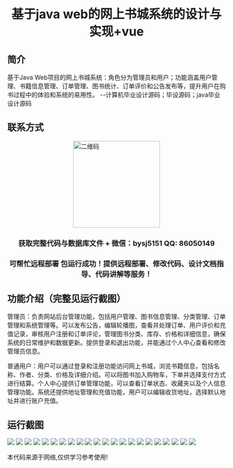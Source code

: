 <p><h1 align="center">基于java web的网上书城系统的设计与实现+vue</h1></p>

## 简介
基于Java Web项目的网上书城系统：角色分为管理员和用户；功能涵盖用户管理、书籍信息管理、订单管理、图书统计、订单评价和公告发布等，提升用户在购书过程中的体验和系统的易用性。    --计算机毕业设计源码；毕设源码；java毕业设计源码


## 联系方式
<img src="https://bs-1329754181.cos.ap-shanghai.myqcloud.com/wx.jpg" alt="二维码" style="display: block; margin: 0 auto;" width="200px">
<p><h3 align="center">获取完整代码与数据库文件 + 微信：bysj5151 QQ: 86050149</h3></p>
<p><h3 align="center">可帮忙远程部署 包运行成功！提供远程部署、修改代码、设计文档指导、代码讲解等服务！</h3></p>

## 功能介绍（完整见运行截图）
管理员：负责网站后台管理功能，包括用户管理、图书信息管理、分类管理、订单管理和系统管理等。可以发布公告，编辑轮播图，查看并处理订单、用户评价和充值记录，审核用户注册和订单评论，管理图书分类、库存、价格和详细信息，确保系统的日常维护和数据更新。提供登录和退出功能，并能通过个人中心查看和修改管理员信息。

普通用户：用户可以通过登录和注册功能访问网上书城，浏览书籍信息，包括名称、作者、分类、价格及详细介绍。可以将图书加入购物车，下单并选择支付方式进行结算。个人中心提供订单管理功能，可以查看订单状态、收藏夹以及个人信息管理功能。系统还提供地址管理和充值功能，用户可以编辑收货地址，选择默认地址并进行账户充值。


## 运行截图
![](https://bs-1329754181.cos.ap-shanghai.myqcloud.com/ssm/OnlineBookStoreSystem1/img/001.jpg)
![](https://bs-1329754181.cos.ap-shanghai.myqcloud.com/ssm/OnlineBookStoreSystem1/img/002.jpg)
![](https://bs-1329754181.cos.ap-shanghai.myqcloud.com/ssm/OnlineBookStoreSystem1/img/003.jpg)
![](https://bs-1329754181.cos.ap-shanghai.myqcloud.com/ssm/OnlineBookStoreSystem1/img/004.jpg)
![](https://bs-1329754181.cos.ap-shanghai.myqcloud.com/ssm/OnlineBookStoreSystem1/img/005.jpg)
![](https://bs-1329754181.cos.ap-shanghai.myqcloud.com/ssm/OnlineBookStoreSystem1/img/006.jpg)
![](https://bs-1329754181.cos.ap-shanghai.myqcloud.com/ssm/OnlineBookStoreSystem1/img/007.jpg)
![](https://bs-1329754181.cos.ap-shanghai.myqcloud.com/ssm/OnlineBookStoreSystem1/img/008.jpg)
![](https://bs-1329754181.cos.ap-shanghai.myqcloud.com/ssm/OnlineBookStoreSystem1/img/009.jpg)
![](https://bs-1329754181.cos.ap-shanghai.myqcloud.com/ssm/OnlineBookStoreSystem1/img/010.jpg)
![](https://bs-1329754181.cos.ap-shanghai.myqcloud.com/ssm/OnlineBookStoreSystem1/img/011.jpg)
![](https://bs-1329754181.cos.ap-shanghai.myqcloud.com/ssm/OnlineBookStoreSystem1/img/012.jpg)
![](https://bs-1329754181.cos.ap-shanghai.myqcloud.com/ssm/OnlineBookStoreSystem1/img/013.jpg)
![](https://bs-1329754181.cos.ap-shanghai.myqcloud.com/ssm/OnlineBookStoreSystem1/img/014.jpg)
![](https://bs-1329754181.cos.ap-shanghai.myqcloud.com/ssm/OnlineBookStoreSystem1/img/015.jpg)
![](https://bs-1329754181.cos.ap-shanghai.myqcloud.com/ssm/OnlineBookStoreSystem1/img/016.jpg)
![](https://bs-1329754181.cos.ap-shanghai.myqcloud.com/ssm/OnlineBookStoreSystem1/img/017.jpg)
![](https://bs-1329754181.cos.ap-shanghai.myqcloud.com/ssm/OnlineBookStoreSystem1/img/018.jpg)
![](https://bs-1329754181.cos.ap-shanghai.myqcloud.com/ssm/OnlineBookStoreSystem1/img/019.jpg)
![](https://bs-1329754181.cos.ap-shanghai.myqcloud.com/ssm/OnlineBookStoreSystem1/img/020.jpg)
![](https://bs-1329754181.cos.ap-shanghai.myqcloud.com/ssm/OnlineBookStoreSystem1/img/021.jpg)
![](https://bs-1329754181.cos.ap-shanghai.myqcloud.com/ssm/OnlineBookStoreSystem1/img/022.jpg)

<p>本代码来源于网络,仅供学习参考使用!</p>
